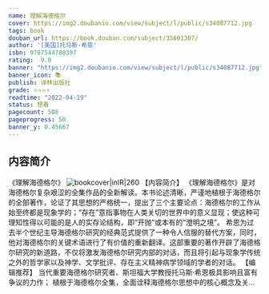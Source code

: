 ```yaml
---
name: 理解海德格尔
cover: https://img2.doubanio.com/view/subject/l/public/s34087712.jpg
tags: book
douban_url: https://book.douban.com/subject/35601307/
author: '[美国]托马斯·希恩'
isbn: 9787544788397
rating:  9.0 
banner: "https://img2.doubanio.com/view/subject/l/public/s34087712.jpg"
banner_icon: 📚
publish: 译林出版社
grade: ⭐⭐⭐⭐
readtime: "2022-04-19"
status: 想看
pagecount: 508
pageprogress: 50
banner_y: 0.45667
---
```

## 内容简介
《理解海德格尔》
![bookcover|inlR|260](https://img2.doubanio.com/view/subject/l/public/s34087712.jpg)
【内容简介】
《理解海德格尔》是对海德格尔复杂艰涩的全集作品的全新解读。本书论述清晰，严谨地植根于海德格尔的全部著作，论证了其思想的严格统一，提出了三个主要论点：海德格尔的工作从始至终都是现象学的；“存在”意指事物在人类关切的世界中的意义显现；使这种可理知性得以可能的是人的实存论结构，即“开抛”或本有的“澄明之境”。
希恩为过去半个世纪主导海德格尔研究的经典范式提供了一种令人信服的替代方案，同时，他对海德格尔的关键术语进行了有价值的重新翻译。这部重要的著作开辟了海德格尔研究的新道路，不仅将激发海德格尔研究内部的对话，而且将引起与现象学传统之外的哲学家以及神学、文学批评、存在主义精神病学领域的学者的对话。
【编辑推荐】
当代重要海德格尔研究者、斯坦福大学教授托马斯·希恩极具影响且富有争议的力作；
植根于海德格尔全集，全面诠释海德格尔思想中的核心概念及关...

 

 

  
